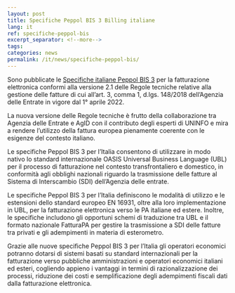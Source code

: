 ```yaml
---
layout: post
title: Specifiche Peppol BIS 3 Billing italiane
lang: it
ref: specifiche-peppol-bis
excerpt_separator: <!--more-->
tags:
categories: news
permalink: /it/news/specifiche-peppol-bis/
---
```

Sono pubblicate le [Specifiche italiane Peppol BIS 3](https://notier.regione.emilia-romagna.it/docs/my_index_fatt.jsp) per la fatturazione elettronica conformi alla versione 2.1 delle Regole tecniche relative alla gestione delle fatture di cui all’art. 3, comma 1, d.lgs. 148/2018 dell’Agenzia delle Entrate in vigore dal 1° aprile 2022.
 
La nuova versione delle Regole tecniche è frutto della collaborazione tra Agenzia delle Entrate e AgID con il contributo degli esperti di UNINFO e mira a rendere l’utilizzo della fattura europea pienamente coerente con le esigenze del contesto italiano. 
<!--more--> 
Le specifiche Peppol BIS 3 per l’Italia consentono di utilizzare in modo nativo lo standard internazionale OASIS Universal Business Language (UBL) per il processo di fatturazione nel contesto transfrontaliero e domestico, in conformità agli obblighi nazionali riguardo la trasmissione delle fatture al Sistema di Interscambio (SDI) dell’Agenzia delle entrate.
 
Le specifiche Peppol BIS 3 per l’Italia definiscono le modalità di utilizzo e le estensioni dello standard europeo EN 16931, oltre alla loro implementazione in UBL, per la fatturazione elettronica verso le PA italiane ed estere. Inoltre, le specifiche includono gli opportuni schemi di traduzione tra UBL e il formato nazionale FatturaPA per gestire la trasmissione a SDI delle fatture tra privati e gli adempimenti in materia di esterometro.
 
Grazie alle nuove specifiche Peppol BIS 3 per l’Italia gli operatori economici potranno dotarsi di sistemi basati su standard internazionali per la fatturazione verso pubbliche amministrazioni e operatori economici italiani ed esteri, cogliendo appieno i vantaggi in termini di razionalizzazione dei processi, riduzione dei costi e semplificazione degli adempimenti fiscali dati dalla fatturazione elettronica.
